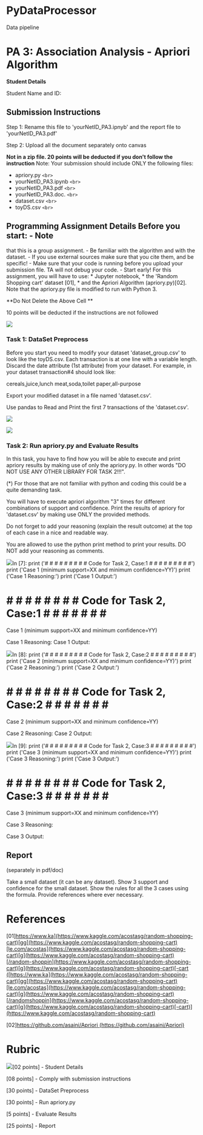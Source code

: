 # PyDataProcessor

 Data pipeline

# PA 3: Association Analysis - Apriori Algorithm

**Student
Details**

Student Name and ID:

## Submission Instructions

Step 1: Rename this file to 'yourNetID_PA3.ipnyb' and the
report file to 'yourNetID_PA3.pdf'

Step 2: Upload all the document separately onto canvas

**Not in a zip file. 20 points will be deducted if you don't follow the
instruction** Note: Your submission should include ONLY the following
files:

* apriory.py  `<br>`
* yourNetID_PA3.ipynb  `<br>`
* yourNetID_PA3.pdf  `<br>`
* yourNetID_PA3.doc.
  `<br>`
* dataset.csv  `<br>`
* toyDS.csv
  `<br>`

## Programming Assignment Details Before you start: - Note

that this is a group assignment. - Be familiar with the algorithm and with the
dataset. - If you use external sources make sure that you cite them, and be
specific! - Make sure that your code is running before you upload your
submission file. TA will not debug your code. - Start early! For this
assignment, you will have to use: * Jupyter notebook, * the 'Random Shopping
cart' dataset [01], * and the Apriori Algorithm (apriory.py)[02]. Note that the
apriory.py file is modified to run with Python 3.

**Do Not
Delete the Above Cell  **

10 points will be deducted if the instructions are not
followed

![](file:///C:/Users/97jos/AppData/Local/Temp/msohtmlclip1/01/clip_image002.gif)

### Task 1: DataSet Preprocess

Before you start you need to modify your dataset
'dataset_group.csv' to look like the toyDS.csv. Each transaction is at one line
with a variable length. Discard the date attribute (1st attribute) from your
dataset. For example, in your dataset transaction#4 should look like:

cereals,juice,lunch meat,soda,toilet
paper,all-purpose

Export your modified dataset in a file named 'dataset.csv'.

Use pandas to Read and Print the first 7 transactions of
the 'dataset.csv'.

![](file:///C:/Users/97jos/AppData/Local/Temp/msohtmlclip1/01/clip_image003.gif)

![](file:///C:/Users/97jos/AppData/Local/Temp/msohtmlclip1/01/clip_image005.gif)

### Task 2: Run apriory.py and Evaluate Results

In this task, you have to find how you will be able to
execute and print apriory results by making use of only the apriory.py. In
other words "DO NOT USE ANY OTHER LIBRARY FOR TASK 2!!!".

(*) For those that are not familiar with python and coding
this could be a quite demanding task.

You will have to execute apriori algorithm "3"
times for different combinations of support and confidence. Print the results
of apriory for 'dataset.csv' by making use ONLY the provided methods.

Do not forget to add your reasoning (explain the result
outcome) at the top of each case in a nice and readable way.

You are allowed to use the python print method to print
your results. DO NOT add your reasoning as comments.

![](file:///C:/Users/97jos/AppData/Local/Temp/msohtmlclip1/01/clip_image006.gif)In [7]: print ('# # # # # # # # #
Code for Task 2, Case:1 # # # # # # # # #')  print ('Case 1 (minimum support=XX and minimum
confidence=YY)') print ('Case 1 Reasoning:') print ('Case 1 Output:')

# # # # # # # # #  Code for Task 2, Case:1 # # # # # # # #

Case 1 (minimum support=XX and minimum confidence=YY)

Case 1 Reasoning: Case 1 Output:

![](file:///C:/Users/97jos/AppData/Local/Temp/msohtmlclip1/01/clip_image007.gif)In [8]: print ('# # # # # # # # #
Code for Task 2, Case:2 # # # # # # # # #')  print ('Case 2 (minimum support=XX and minimum
confidence=YY)')  print ('Case 2 Reasoning:') print ('Case 2 Output:')

# # # # # # # # #  Code for Task 2, Case:2 # # # # # # # #

Case 2 (minimum support=XX and minimum confidence=YY)

Case 2 Reasoning: Case 2 Output:

![](file:///C:/Users/97jos/AppData/Local/Temp/msohtmlclip1/01/clip_image008.gif)In [9]: print ('# # # # # # # # #
Code for Task 2, Case:3 # # # # # # # # #')  print ('Case 3 (minimum support=XX and minimum
confidence=YY)') print ('Case 3 Reasoning:') print ('Case 3 Output:')

# # # # # # # # #  Code for Task 2, Case:3 # # # # # # # #

Case 3 (minimum support=XX and minimum confidence=YY)

Case 3 Reasoning:

Case 3 Output:

## Report

(separately in pdf/doc)

Take a small dataset (it can be any dataset). Show 3
support and confidence for the small dataset. Show the rules for all the 3
cases using the formula. Provide references where ever necessary.

# References

[01][https://www.ka](https://www.kaggle.com/acostasg/random-shopping-cart)[gg](https://www.kaggle.com/acostasg/random-shopping-cart)[le.com/acostas](https://www.kaggle.com/acostasg/random-shopping-cart)[g](https://www.kaggle.com/acostasg/random-shopping-cart)[/random-shoppin](https://www.kaggle.com/acostasg/random-shopping-cart)[g](https://www.kaggle.com/acostasg/random-shopping-cart)[-cart ](https://www.kaggle.com/acostasg/random-shopping-cart)[(](https://www.kaggle.com/acostasg/random-shopping-cart)[https://www.ka](https://www.kaggle.com/acostasg/random-shopping-cart)[gg](https://www.kaggle.com/acostasg/random-shopping-cart)[le.com/acostas](https://www.kaggle.com/acostasg/random-shopping-cart)[g](https://www.kaggle.com/acostasg/random-shopping-cart)[/randomshoppin](https://www.kaggle.com/acostasg/random-shopping-cart)[g](https://www.kaggle.com/acostasg/random-shopping-cart)[-cart)](https://www.kaggle.com/acostasg/random-shopping-cart)

[02][https://](https://github.com/asaini/Apriori)[g](https://github.com/asaini/Apriori)[ithub.com/asaini/Apriori
](https://github.com/asaini/Apriori)[(](https://github.com/asaini/Apriori)[https://](https://github.com/asaini/Apriori)[g](https://github.com/asaini/Apriori)[ithub.com/asaini/Apriori)](https://github.com/asaini/Apriori)

# Rubric

![](file:///C:/Users/97jos/AppData/Local/Temp/msohtmlclip1/01/clip_image009.gif)[02
points] - Student Details

[08 points] - Comply with submission instructions

[30 points] - DataSet Preprocess

[30 points] - Run apriory.py

[5 points] - Evaluate Results

[25 points] - Report
